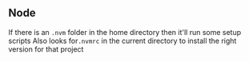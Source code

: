 ## Node

If there is an `.nvm` folder in the home directory then it'll run some setup scripts
Also looks for`.nvmrc` in the current directory to install the right version for that project

